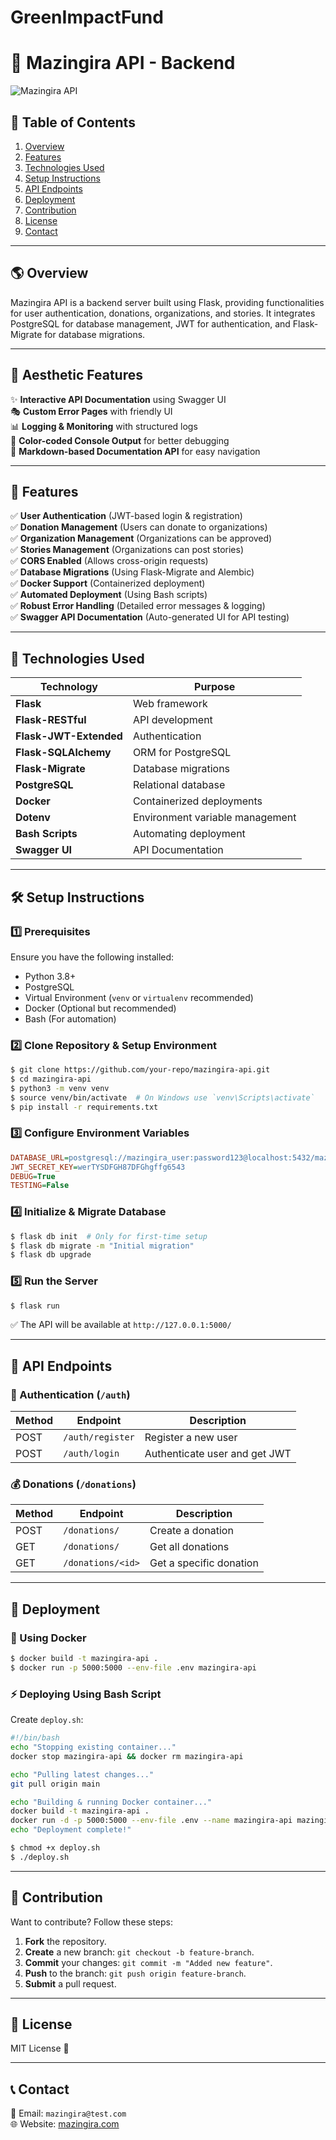# GreenImpactFund

# 🌿 Mazingira API - Backend

![Mazingira API](https://via.placeholder.com/1000x300.png?text=Mazingira+API+Backend)

## 📌 Table of Contents
1. [Overview](#overview)
2. [Features](#features)
3. [Technologies Used](#technologies-used)
4. [Setup Instructions](#setup-instructions)
5. [API Endpoints](#api-endpoints)
6. [Deployment](#deployment)
7. [Contribution](#contribution)
8. [License](#license)
9. [Contact](#contact)

---

## 🌎 Overview
Mazingira API is a backend server built using Flask, providing functionalities for user authentication, donations, organizations, and stories. It integrates PostgreSQL for database management, JWT for authentication, and Flask-Migrate for database migrations.

---

## 🎨 Aesthetic Features
✨ **Interactive API Documentation** using Swagger UI  
🎭 **Custom Error Pages** with friendly UI  
📊 **Logging & Monitoring** with structured logs  
🎨 **Color-coded Console Output** for better debugging  
📖 **Markdown-based Documentation API** for easy navigation  

---

## 🚀 Features
✅ **User Authentication** (JWT-based login & registration)  
✅ **Donation Management** (Users can donate to organizations)  
✅ **Organization Management** (Organizations can be approved)  
✅ **Stories Management** (Organizations can post stories)  
✅ **CORS Enabled** (Allows cross-origin requests)  
✅ **Database Migrations** (Using Flask-Migrate and Alembic)  
✅ **Docker Support** (Containerized deployment)  
✅ **Automated Deployment** (Using Bash scripts)  
✅ **Robust Error Handling** (Detailed error messages & logging)  
✅ **Swagger API Documentation** (Auto-generated UI for API testing)  

---

## 🔧 Technologies Used
| Technology | Purpose |
|------------|---------|
| **Flask** | Web framework |
| **Flask-RESTful** | API development |
| **Flask-JWT-Extended** | Authentication |
| **Flask-SQLAlchemy** | ORM for PostgreSQL |
| **Flask-Migrate** | Database migrations |
| **PostgreSQL** | Relational database |
| **Docker** | Containerized deployments |
| **Dotenv** | Environment variable management |
| **Bash Scripts** | Automating deployment |
| **Swagger UI** | API Documentation |

---

## 🛠 Setup Instructions

### 1️⃣ Prerequisites
Ensure you have the following installed:
- Python 3.8+
- PostgreSQL
- Virtual Environment (`venv` or `virtualenv` recommended)
- Docker (Optional but recommended)
- Bash (For automation)

### 2️⃣ Clone Repository & Setup Environment
```sh
$ git clone https://github.com/your-repo/mazingira-api.git
$ cd mazingira-api
$ python3 -m venv venv
$ source venv/bin/activate  # On Windows use `venv\Scripts\activate`
$ pip install -r requirements.txt
```

### 3️⃣ Configure Environment Variables
```ini
DATABASE_URL=postgresql://mazingira_user:password123@localhost:5432/mazingira
JWT_SECRET_KEY=werTYSDFGH87DFGhgffg6543
DEBUG=True
TESTING=False
```

### 4️⃣ Initialize & Migrate Database
```sh
$ flask db init  # Only for first-time setup
$ flask db migrate -m "Initial migration"
$ flask db upgrade
```

### 5️⃣ Run the Server
```sh
$ flask run
```
✅ The API will be available at `http://127.0.0.1:5000/`

---

## 📡 API Endpoints

### 🔑 Authentication (`/auth`)
| Method | Endpoint | Description |
|--------|---------|-------------|
| POST   | `/auth/register` | Register a new user |
| POST   | `/auth/login` | Authenticate user and get JWT |

### 💰 Donations (`/donations`)
| Method | Endpoint | Description |
|--------|---------|-------------|
| POST   | `/donations/` | Create a donation |
| GET    | `/donations/` | Get all donations |
| GET    | `/donations/<id>` | Get a specific donation |

---

## 🚢 Deployment

### 🐳 Using Docker
```sh
$ docker build -t mazingira-api .
$ docker run -p 5000:5000 --env-file .env mazingira-api
```

### ⚡ Deploying Using Bash Script
Create `deploy.sh`:
```sh
#!/bin/bash
echo "Stopping existing container..."
docker stop mazingira-api && docker rm mazingira-api

echo "Pulling latest changes..."
git pull origin main

echo "Building & running Docker container..."
docker build -t mazingira-api .
docker run -d -p 5000:5000 --env-file .env --name mazingira-api mazingira-api
echo "Deployment complete!"
```
```sh
$ chmod +x deploy.sh
$ ./deploy.sh
```

---

## 🤝 Contribution
Want to contribute? Follow these steps:
1. **Fork** the repository.
2. **Create** a new branch: `git checkout -b feature-branch`.
3. **Commit** your changes: `git commit -m "Added new feature"`.
4. **Push** to the branch: `git push origin feature-branch`.
5. **Submit** a pull request.

---

## 📜 License
MIT License 📄

---

## 📞 Contact
📧 Email: `mazingira@test.com`  
🌐 Website: [mazingira.com](https://mazingira.com)


